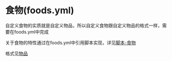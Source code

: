 # 食物(foods.yml)

自定义食物的实质就是自定义物品，所以自定义食物跟自定义物品的格式一样，需要在foods.yml中完成

关于食物的特性通过在foods.yml中引用脚本实现，详见[脚本-食物](scripts-basic/foods.md)

格式见[物品](file/items.md)